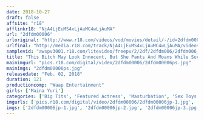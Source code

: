 ```yaml
---
date: 2018-10-27
draft: false
affsite: "r18"
afflinkr18: "NjA4LjEuMS4xLjAuMC4wLjAuMA"
url: "2dfdm00006"
urloriginal: "http://www.r18.com/videos/vod/movies/detail/-/id=2dfdm00006"
urlfinal: "http://media.r18.com/track/NjA4LjEuMS4xLjAuMC4wLjAuMA/videos/vod/movies/detail/-/id=2dfdm00006"
samplevid: "awspv3001.r18.com/litevideo/freepv/2/2df/2dfdm006/2dfdm006_dmb_w.mp4"
title: "This Bitch May Look Innocent, But She Pants And Moans While Sucking Down Dick Maina Yuri"
mainimgurl: "pics.r18.com/digital/video/2dfdm00006/2dfdm00006ps.jpg"
mainimgs: "2dfdm00006ps.jpg"
releasedate: "Feb. 02, 2018"
duration: 121
productioncomp: "Waap Entertainment"
girls: ['Maina Yuri']
categories: ['Big Tits', 'Featured Actress', 'Masturbation', 'Sex Toys', 'Threesome / Foursome', 'Deep Throat', 'Hi-Def']
imgurls: ['pics.r18.com/digital/video/2dfdm00006/2dfdm00006jp-1.jpg', 'pics.r18.com/digital/video/2dfdm00006/2dfdm00006jp-2.jpg', 'pics.r18.com/digital/video/2dfdm00006/2dfdm00006jp-3.jpg', 'pics.r18.com/digital/video/2dfdm00006/2dfdm00006jp-4.jpg', 'pics.r18.com/digital/video/2dfdm00006/2dfdm00006jp-5.jpg', 'pics.r18.com/digital/video/2dfdm00006/2dfdm00006jp-6.jpg', 'pics.r18.com/digital/video/2dfdm00006/2dfdm00006jp-7.jpg', 'pics.r18.com/digital/video/2dfdm00006/2dfdm00006jp-8.jpg', 'pics.r18.com/digital/video/2dfdm00006/2dfdm00006jp-9.jpg', 'pics.r18.com/digital/video/2dfdm00006/2dfdm00006jp-10.jpg', 'pics.r18.com/digital/video/2dfdm00006/2dfdm00006jp-11.jpg', 'pics.r18.com/digital/video/2dfdm00006/2dfdm00006jp-12.jpg', 'pics.r18.com/digital/video/2dfdm00006/2dfdm00006jp-13.jpg', 'pics.r18.com/digital/video/2dfdm00006/2dfdm00006jp-14.jpg', 'pics.r18.com/digital/video/2dfdm00006/2dfdm00006jp-15.jpg', 'pics.r18.com/digital/video/2dfdm00006/2dfdm00006jp-16.jpg', 'pics.r18.com/digital/video/2dfdm00006/2dfdm00006jp-17.jpg', 'pics.r18.com/digital/video/2dfdm00006/2dfdm00006jp-18.jpg', 'pics.r18.com/digital/video/2dfdm00006/2dfdm00006jp-19.jpg', 'pics.r18.com/digital/video/2dfdm00006/2dfdm00006jp-20.jpg']
imgs: ['2dfdm00006jp-1.jpg', '2dfdm00006jp-2.jpg', '2dfdm00006jp-3.jpg', '2dfdm00006jp-4.jpg', '2dfdm00006jp-5.jpg', '2dfdm00006jp-6.jpg', '2dfdm00006jp-7.jpg', '2dfdm00006jp-8.jpg', '2dfdm00006jp-9.jpg', '2dfdm00006jp-10.jpg', '2dfdm00006jp-11.jpg', '2dfdm00006jp-12.jpg', '2dfdm00006jp-13.jpg', '2dfdm00006jp-14.jpg', '2dfdm00006jp-15.jpg', '2dfdm00006jp-16.jpg', '2dfdm00006jp-17.jpg', '2dfdm00006jp-18.jpg', '2dfdm00006jp-19.jpg', '2dfdm00006jp-20.jpg']
---
```

